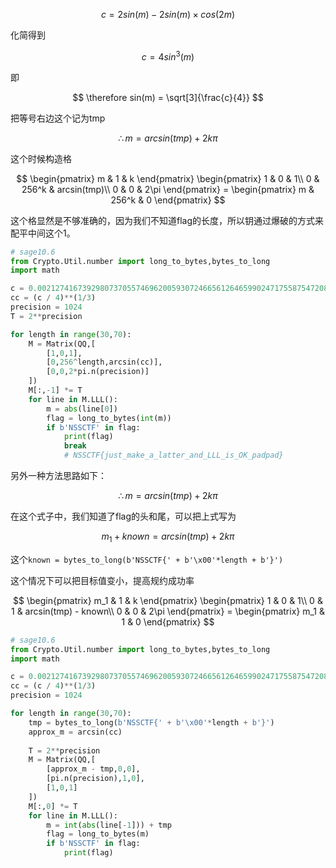 $$
c = 2sin(m) - 2sin(m)\times cos(2m)
$$



化简得到


$$
c = 4sin^3(m)
$$


即


$$
\therefore sin(m) = \sqrt[3]{\frac{c}{4}}
$$



把等号右边这个记为tmp


$$
\therefore m = arcsin(tmp) + 2k\pi
$$



这个时候构造格


$$
\begin{pmatrix}
m & 1 & k
\end{pmatrix}
\begin{pmatrix}
1 & 0 & 1\\
0 & 256^k & arcsin(tmp)\\
0 & 0 & 2\pi
\end{pmatrix} = \begin{pmatrix}
m & 256^k & 0
\end{pmatrix}
$$


这个格显然是不够准确的，因为我们不知道flag的长度，所以钥通过爆破的方式来配平中间这个1。

```py
# sage10.6
from Crypto.Util.number import long_to_bytes,bytes_to_long
import math

c = 0.002127416739298073705574696200593072466561264659902471755875472082922378713642526659977748539883974700909790177123989603377522367935117269828845667662846262538383970611125421928502514023071134249606638896732927126986577684281168953404180429353050907281796771238578083386883803332963268109308622153680934466412
cc = (c / 4)**(1/3)
precision = 1024
T = 2**precision

for length in range(30,70):
    M = Matrix(QQ,[
        [1,0,1],
        [0,256^length,arcsin(cc)],
        [0,0,2*pi.n(precision)]
    ])
    M[:,-1] *= T
    for line in M.LLL():
        m = abs(line[0])
        flag = long_to_bytes(int(m))
        if b'NSSCTF' in flag:
            print(flag)
            break
            # NSSCTF{just_make_a_latter_and_LLL_is_OK_padpad}
```

另外一种方法思路如下：


$$
\therefore m = arcsin(tmp) + 2k\pi
$$


在这个式子中，我们知道了flag的头和尾，可以把上式写为


$$
m_1 + known = arcsin(tmp) + 2k\pi
$$


这个`known = bytes_to_long(b'NSSCTF{' + b'\x00'*length + b'}')`

这个情况下可以把目标值变小，提高规约成功率


$$
\begin{pmatrix}
m_1 & 1 & k
\end{pmatrix}
\begin{pmatrix}
1 & 0 & 1\\
0 & 1 & arcsin(tmp) - known\\
0 & 0 & 2\pi
\end{pmatrix} = \begin{pmatrix}
m_1 & 1 & 0
\end{pmatrix}
$$



```py
# sage10.6
from Crypto.Util.number import long_to_bytes,bytes_to_long
import math

c = 0.002127416739298073705574696200593072466561264659902471755875472082922378713642526659977748539883974700909790177123989603377522367935117269828845667662846262538383970611125421928502514023071134249606638896732927126986577684281168953404180429353050907281796771238578083386883803332963268109308622153680934466412
cc = (c / 4)**(1/3)
precision = 1024

for length in range(30,70):
    tmp = bytes_to_long(b'NSSCTF{' + b'\x00'*length + b'}')
    approx_m = arcsin(cc)
    
    T = 2**precision
    M = Matrix(QQ,[
        [approx_m - tmp,0,0],
        [pi.n(precision),1,0],
        [1,0,1]
    ])
    M[:,0] *= T
    for line in M.LLL():
        m = int(abs(line[-1])) + tmp
        flag = long_to_bytes(m)
        if b'NSSCTF' in flag:
            print(flag)
```
